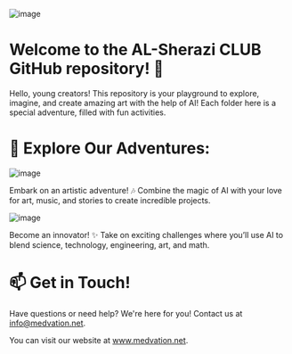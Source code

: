 ![image](https://github.com/user-attachments/assets/6e538b8c-97c1-4c03-825a-99fbdc956a78)


# Welcome to the AL-Sherazi CLUB GitHub repository! 🚀
Hello, young creators! 
This repository is your playground to explore, imagine, and create amazing art with the help of AI!  Each folder here is a special adventure, filled with fun activities.

# 📁 Explore Our Adventures:

![image](https://github.com/user-attachments/assets/324a59d3-205a-40cb-8f9b-cda54459cc9c)

Embark on an artistic adventure! 🎶 Combine the magic of AI with your love for art, music, and stories to create incredible projects. 

![image](https://github.com/user-attachments/assets/45d8d846-c4ef-44e1-a127-8338fb584cb1)

Become an innovator! ✨ Take on exciting challenges where you’ll use AI to blend science, technology, engineering, art, and math.


# 📫 Get in Touch!
Have questions or need help? We're here for you! Contact us at info@medvation.net.

You can visit our website at www.medvation.net.
